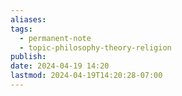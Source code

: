 ```yaml
---
aliases: 
tags:
  - permanent-note
  - topic-philosophy-theory-religion
publish: 
date: 2024-04-19 14:20
lastmod: 2024-04-19T14:20:28-07:00
---
```

